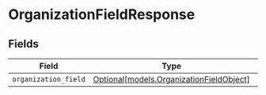 # OrganizationFieldResponse


## Fields

| Field                                                                            | Type                                                                             | Required                                                                         | Description                                                                      |
| -------------------------------------------------------------------------------- | -------------------------------------------------------------------------------- | -------------------------------------------------------------------------------- | -------------------------------------------------------------------------------- |
| `organization_field`                                                             | [Optional[models.OrganizationFieldObject]](../models/organizationfieldobject.md) | :heavy_minus_sign:                                                               | N/A                                                                              |